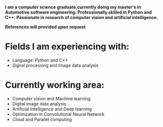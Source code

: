 

**I am a computer science graduate,currently doing my master's in Automotive software engineering. Professionally skilled in Python and C++. Passionate in research of computer vision and artificial intelligence.** 			

**References will provided upon request**

# Fields I am experiencing with:

- Language: Python and C++
- Signal processing and Image data analysis

# Currently working area:

- Computer vision and Machine learning 
- Digital image data analysis 
- Artificial Intelligence and Deep learning
- Optimization in Convolutional Neural Network 
- Cloud and Parallel computing
